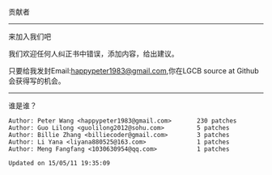 贡献者

-----------------------------------------------------------------------
来加入我们吧

我们欢迎任何人纠正书中错误，添加内容，给出建议。

只要给我发封Email:happypeter1983@gmail.com,你在LGCB source at Github会获得写的机会。

-----------------------------------------------------------------------
谁是谁？

	Author: Peter Wang <happypeter1983@gmail.com>       230 patches
	Author: Guo Lilong <guolilong2012@sohu.com>         5 patches
	Author: Billie Zhang <billiecoder@gmail.com>        3 patches
	Author: Li Yana <liyana880525@163.com>              1 patches
	Author: Meng Fangfang <1030630954@qq.com>           1 patches

	Updated on 15/05/11 19:35:09 
